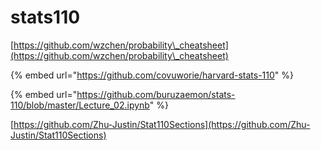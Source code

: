 # stats110



[https://github.com/wzchen/probability\_cheatsheet](https://github.com/wzchen/probability\_cheatsheet)



{% embed url="https://github.com/covuworie/harvard-stats-110" %}

{% embed url="https://github.com/buruzaemon/stats-110/blob/master/Lecture_02.ipynb" %}

[https://github.com/Zhu-Justin/Stat110Sections](https://github.com/Zhu-Justin/Stat110Sections)
